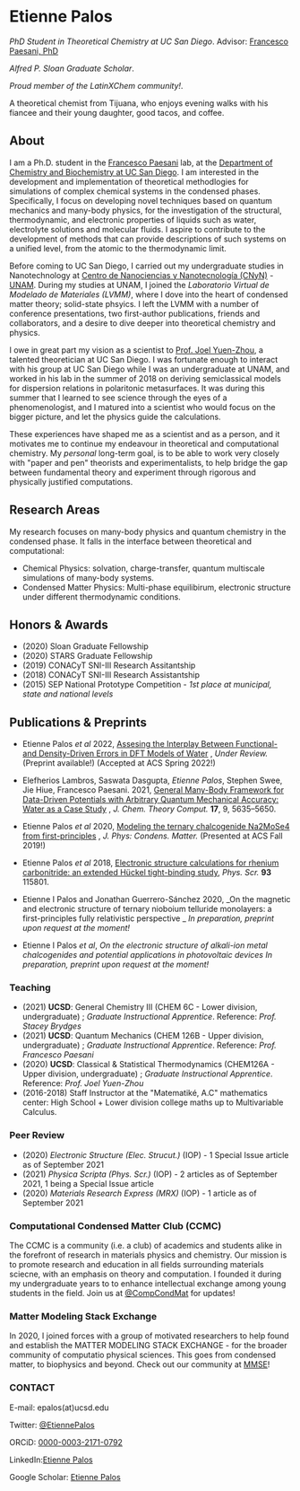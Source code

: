 # Etienne Palos
_PhD Student in Theoretical Chemistry at UC San Diego_.
Advisor: [Francesco Paesani, PhD](https://scholar.google.com/citations?user=01BwypIAAAAJ&hl=en&oi=ao)

_Alfred P. Sloan Graduate Scholar_.

_Proud member of the LatinXChem community!_.

A theoretical chemist from Tijuana, who enjoys evening walks with his fiancee and their young daughter, good tacos, and coffee.

## About  

I am a Ph.D. student in the [Francesco Paesani](http://paesanigroup.ucsd.edu/index.html) lab, at the  [Department of Chemistry and Biochemistry at UC San Diego](https://chemistry.ucsd.edu/). I am interested in the development and implementation of theoretical methodlogies for simulations of complex chemical systems in the condensed phases. Specifically, I focus on developing novel techniques based on quantum mechanics and many-body physics, for the investigation of the structural, thermodynamic, and electronic properties of liquids such as water, electrolyte solutions and molecular fluids. I aspire to contribute to the development of methods that can provide descriptions of such systems on a unified level, from the atomic to the thermodynamic limit.

Before coming to UC San Diego, I carried out my undergraduate studies in Nanotechnology at [Centro de Nanociencias y Nanotecnología (CNyN)](https://www.cnyn.unam.mx/) - [UNAM](https://www.unam.mx/). During my studies at UNAM, I joined the _Laboratorio Virtual de Modelado de Materiales (LVMM)_, where I dove into the heart of condensed matter theory; solid-state phsyics. I left the LVMM with a number of conference presentations, two first-author publications, friends and collaborators, and a desire to dive deeper into theoretical chemistry and physics.

I owe in great part my vision as a scientist to [Prof. Joel Yuen-Zhou](https://scholar.google.com/citations?user=fCQ27T4AAAAJ&hl=en&oi=ao), a talented theoretician at UC San Diego. I was fortunate enough to interact with his group at UC San Diego while I was an undergraduate at UNAM, and worked in his lab in the summer of 2018 on deriving semiclassical models for dispersion relations in polaritonic metasurfaces. It was during this summer that I learned to see science through the eyes of a phenomenologist, and I matured into a scientist who would focus on the bigger picture, and let the physics guide the calculations. 

These experiences have shaped me as a scientist and as a person, and it motivates me to continue my endeavour in theoretical and computational chemistry. My _personal_ long-term goal, is to be able to work very closely with "paper and pen" theorists and experimentalists, to help bridge the gap between fundamental theory and experiment through rigorous and physically justified computations. 


## Research Areas
My research focuses on many-body physics and quantum chemistry in the condensed phase. It falls in the interface between theoretical and computational:
- Chemical Physics: solvation, charge-transfer, quantum multiscale simulations of many-body systems.
- Condensed Matter Physics: Multi-phase equilibirum, electronic structure under different thermodynamic conditions.

## Honors & Awards
- (2020) Sloan Graduate Fellowship
- (2020) STARS Graduate Fellowship
- (2019) CONACyT SNI-III Research Assitantship
- (2018) CONACyT SNI-III Research Assistantship 
- (2015) SEP National Prototype Competition - *1st place at municipal, state and national levels*


## Publications & Preprints 

- Etienne Palos _et al_ 2022, [Assesing the Interplay Between Functional- and Density-Driven Errors in DFT Models of Water]() , _Under Review._ (Preprint available!) (Accepted at ACS Spring 2022!)

- Elefherios  Lambros,  Saswata  Dasgupta,  *Etienne Palos*,  Stephen  Swee,  Jie Hiue, Francesco Paesani. 2021, [General Many-Body Framework for Data-Driven Potentials with Arbitrary Quantum Mechanical Accuracy: Water as a Case Study](https://doi.org/10.1021/acs.jctc.1c00541) , _J. Chem. Theory Comput._ **17**, 9, 5635–5650.

- Etienne Palos _et al_ 2020, [Modeling the ternary chalcogenide Na2MoSe4 from first-principles](https://doi.org/10.1088/1361-648X/abaf91) , _J. Phys: Condens. Matter._ (Presented at ACS Fall 2019!)

- Etienne Palos _et al_ 2018, [Electronic structure calculations for rhenium carbonitride: an extended Hückel tight-binding study](https://doi.org/10.1088/1402-4896/aae14c), _Phys. Scr._ **93** 115801.


- Etienne I Palos and Jonathan Guerrero-Sánchez 2020, _On the magnetic and electronic structure of ternary nioboium telluride monolayers: a first-principles fully relativistic perspective _ *In preparation, preprint upon request at the moment!* 


- Etienne I Palos _et al_, _On the electronic structure of alkali-ion metal chalcogenides and potential applications in photovoltaic devices_ *In preparation, preprint upon request at the moment!* 


### Teaching 
- (2021) **UCSD**: General Chemistry III (CHEM 6C - Lower division, undergraduate) ; *Graduate Instructional Apprentice*. Reference: *Prof. Stacey Brydges*
- (2021) **UCSD**: Quantum Mechanics (CHEM 126B - Upper division, undergraduate) ; *Graduate Instructional Apprentice*. Reference: *Prof. Francesco Paesani*
- (2020) **UCSD**: Classical & Statistical Thermodynamics (CHEM126A - Upper division, undergraduate) ; *Graduate Instructional Apprentice*. Reference: *Prof. Joel Yuen-Zhou*
- (2016-2018) Staff Instructor at the "Matematiké, A.C" mathematics center: High School + Lower division college maths up to Multivariable Calculus.

### Peer Review 
- (2020) *Electronic Structure (Elec. Strucut.)* (IOP) - 1 Special Issue article as of September 2021
- (2021) *Physica Scripta (Phys. Scr.)* (IOP) - 2 articles as of September 2021, 1 being a Special Issue article
- (2020) *Materials Research Express (MRX)* (IOP) - 1 article as of September 2021

### Computational Condensed Matter Club (CCMC) 
The CCMC is a community (i.e. a club) of academics and students alike in the forefront of research in materials physics and chemistry. Our mission is to promote research and education in all fields surrounding materials sciecne, with an emphasis on theory and computation. I founded it during my undergraduate years to  to enhance intellectual exchange among young students in the field. Join us at [@CompCondMat](https://twitter.com/CompCondMat) for updates!

### Matter Modeling Stack Exchange 
In 2020, I joined forces with a group of motivated researchers to help found and establish the MATTER MODELING STACK EXCHANGE - for the broader community of computatio physical sciences. This goes from condensed matter, to biophysics and beyond. 
Check out our community at [MMSE](https://mattermodeling.stackexchange.com/)!

### CONTACT 
E-mail: epalos(at)ucsd.edu

Twitter: [@EtiennePalos](https://twitter.com/EtiennePalos)

ORCiD: [ 0000-0003-2171-0792 ](https://orcid.org/0000-0003-2171-0792)

LinkedIn:[Etienne Palos](https://www.linkedin.com/in/etienne-palos/)

Google Scholar: [Etienne Palos](https://scholar.google.com/citations?user=hA6qQRIAAAAJ&hl=en&oi=ao)

